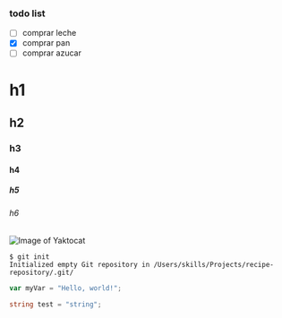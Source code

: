 ### todo list

- [ ] comprar leche
- [x] comprar pan
- [ ] comprar azucar

# h1
## h2
### h3
#### h4
##### h5
###### h6

![Image of Yaktocat](https://images.pexels.com/photos/14704105/pexels-photo-14704105.jpeg?auto=compress&cs=tinysrgb&w=1260&h=750&dpr=1)

```
$ git init
Initialized empty Git repository in /Users/skills/Projects/recipe-repository/.git/
```

``` javascript
var myVar = "Hello, world!";
```

```csharp
string test = "string";
```
